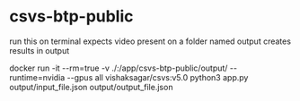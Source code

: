 # csvs-btp-public
run this on terminal
expects video present on a folder named output
creates results in output

docker run -it --rm=true -v ./:/app/csvs-btp-public/output/  --runtime=nvidia --gpus all vishaksagar/csvs:v5.0 python3 app.py output/input_file.json output/output_file.json

